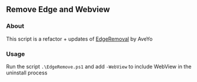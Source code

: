 ## Remove Edge and Webview

### About
This script is a refactor + updates of [EdgeRemoval](https://github.com/AveYo/fox/blob/main/Edge_Removal.bat) by AveYo

### Usage
Run the script `.\EdgeRemove.ps1` and add `-WebView` to include WebView in the uninstall process
